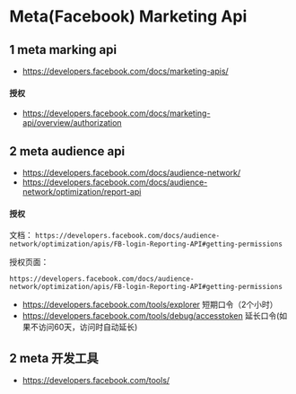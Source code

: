 # Meta(Facebook) Marketing Api

## 1 meta marking api
- https://developers.facebook.com/docs/marketing-apis/

#### 授权
- https://developers.facebook.com/docs/marketing-api/overview/authorization


## 2 meta audience api
- https://developers.facebook.com/docs/audience-network/
- https://developers.facebook.com/docs/audience-network/optimization/report-api

#### 授权
文档：
`https://developers.facebook.com/docs/audience-network/optimization/apis/FB-login-Reporting-API#getting-permissions`

授权页面：

`https://developers.facebook.com/docs/audience-network/optimization/apis/FB-login-Reporting-API#getting-permissions`
- https://developers.facebook.com/tools/explorer 短期口令（2个小时）
- https://developers.facebook.com/tools/debug/accesstoken 延长口令(如果不访问60天，访问时自动延长)

## 2 meta 开发工具
- https://developers.facebook.com/tools/
